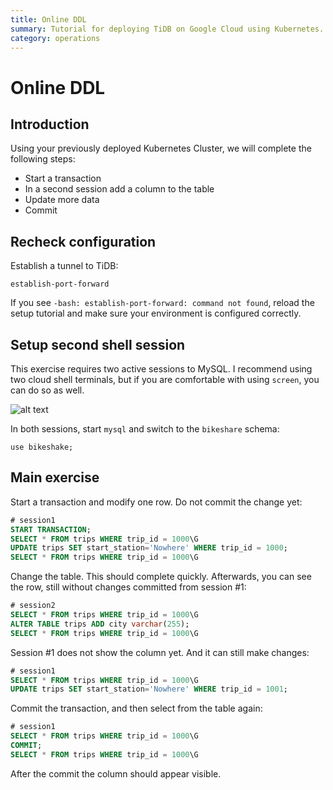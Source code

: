 ```yaml
---
title: Online DDL
summary: Tutorial for deploying TiDB on Google Cloud using Kubernetes.
category: operations
---
```


# Online DDL

## Introduction

Using your previously deployed Kubernetes Cluster, we will complete the following steps:

- Start a transaction
- In a second session add a column to the table
- Update more data
- Commit

## Recheck configuration

Establish a tunnel to TiDB:

	establish-port-forward
	
If you see `-bash: establish-port-forward: command not found`, reload the setup tutorial and make sure your environment is configured correctly.

## Setup second shell session

This exercise requires two active sessions to MySQL. I recommend using two cloud shell terminals, but if you are comfortable with using `screen`, you can do so as well.

![alt text](https://github.com/pingcap/tidb-academy-labs/raw/master/mysql_dbas/ddl/add-cloud-shell.png "Add Cloud Shell")

In both sessions, start `mysql` and switch to the `bikeshare` schema:

```
use bikeshake;
```

## Main exercise

Start a transaction and modify one row. Do not commit the change yet:

```sql
# session1
START TRANSACTION;
SELECT * FROM trips WHERE trip_id = 1000\G
UPDATE trips SET start_station='Nowhere' WHERE trip_id = 1000;
SELECT * FROM trips WHERE trip_id = 1000\G
```

Change the table. This should complete quickly. Afterwards, you can see the row, still without changes committed from session #1:

```sql
# session2
SELECT * FROM trips WHERE trip_id = 1000\G
ALTER TABLE trips ADD city varchar(255);
SELECT * FROM trips WHERE trip_id = 1000\G
```

Session #1 does not show the column yet. And it can still make changes:

```sql
# session1
SELECT * FROM trips WHERE trip_id = 1000\G
UPDATE trips SET start_station='Nowhere' WHERE trip_id = 1001;
```

Commit the transaction, and then select from the table again:

```sql
# session1
SELECT * FROM trips WHERE trip_id = 1000\G
COMMIT;
SELECT * FROM trips WHERE trip_id = 1000\G
```

After the commit the column should appear visible.
